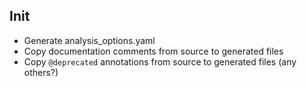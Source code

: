 ## Init

- Generate analysis_options.yaml
- Copy documentation comments from source to generated files
- Copy `@deprecated` annotations from source to generated files (any others?)
